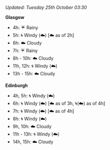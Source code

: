 *Updated: Tuesday 25th October 03:30*

**Glasgow**

* 4h: :umbrella: Rainy
* 5h: :cyclone: Windy (:cloud:) [:cloud: as of 2h]
* 6h: :cloud: Cloudy
* 7h: :umbrella: Rainy
* 8h - 10h: :cloud: Cloudy
* 11h, 12h: :cyclone: Windy (:cloud:)
* 13h - 15h: :cloud: Cloudy

**Edinburgh**

* 4h, 5h: :cyclone: Windy (:cloud:)
* 6h: :cyclone: Windy (:cloud:) [:cloud: as of 3h, :cyclone:(:cloud:) as of 4h]
* 7h: :cyclone: Windy (:cloud:) [:cloud: as of 4h]
* 8h: :cyclone: Windy (:cloud:)
* 9h, 10h: :cloud: Cloudy
* 11h - 13h: :cyclone: Windy (:cloud:)
* 14h, 15h: :cloud: Cloudy
